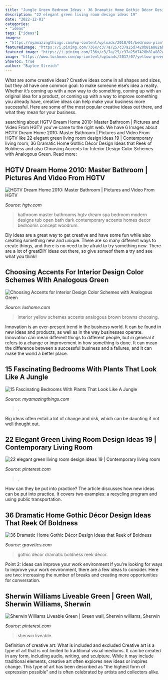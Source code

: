 ```yaml
---
title: "Jungle Green Bedroom Ideas : 36 Dramatic Home Gothic Décor Design Ideas That Reek Of Boldness"
description: "22 elegant green living room design ideas 19"
date: "2022-12-01"
categories:
- "ideas"
tags: ["ideas"]
images:
- "https://myamazingthings.com/wp-content/uploads/2018/01/bedroom-plants-2.jpg"
featuredImage: "https://i.pinimg.com/736x/c3/7a/25/c37a25d7420b81a882ab4e2294fd24c6.jpg"
featured_image: "https://i.pinimg.com/736x/c3/7a/25/c37a25d7420b81a882ab4e2294fd24c6.jpg"
image: "https://www.lushome.com/wp-content/uploads/2017/07/yellow-green-colors-interior-design-1.jpg"
ShowToc: true
author: "Baylee Streich"
---
```



What are some creative ideas?
Creative ideas come in all shapes and sizes, but they all have one common goal: to make someone else’s idea a reality. Whether it’s coming up with a new way to do something, coming up with an original idea for a product, or coming up with a way to improve something you already have, creative ideas can help make your business more successful. Here are some of the most popular creative ideas out there, and what they mean for your business.

	

		
searching about HGTV Dream Home 2010: Master Bathroom | Pictures and Video From HGTV you've came to the right web. We have 6 Images about HGTV Dream Home 2010: Master Bathroom | Pictures and Video From HGTV like 22 elegant green living room design ideas 19 | Contemporary living room, 36 Dramatic Home Gothic Décor Design Ideas that Reek of Boldness and also Choosing Accents for Interior Design Color Schemes with Analogous Green. Read more:
		
    
## HGTV Dream Home 2010: Master Bathroom | Pictures And Video From HGTV

<img loading=lazy src="https://hgtvhome.sndimg.com/content/dam/images/hgtv/fullset/2009/11/19/2/DH2010_01-master-bath-wide_s4x3.jpg.rend.hgtvcom.616.822.suffix/1400948301839.jpeg" onerror="this.onerror=null;this.src='https://tse2.mm.bing.net/th?id=OIP.kiB-e_MbVSPdzvv0-WUO1wHaJ4&amp;pid=15.1';" alt="HGTV Dream Home 2010: Master Bathroom | Pictures and Video From HGTV">

_Source: hgtv.com_

>bathroom master bathrooms hgtv dream spa bedroom modern designs tub open bath dark contemporary accents homes decor bedrooms concept woodrum. 

	

Diy ideas are a great way to get creative and have some fun while also creating something new and unique. There are so many different ways to create things, and there is no need to be afraid to try something new. There are a lot of greatDIY ideas out there, so give someof them a try and see what you think!

    
## Choosing Accents For Interior Design Color Schemes With Analogous Green

<img loading=lazy src="https://www.lushome.com/wp-content/uploads/2017/07/yellow-green-colors-interior-design-1.jpg" onerror="this.onerror=null;this.src='https://tse2.mm.bing.net/th?id=OIP.9x1a-QgibUZdHFcqdXSO6QAAAA&amp;pid=15.1';" alt="Choosing Accents for Interior Design Color Schemes with Analogous Green">

_Source: lushome.com_

>interior yellow schemes accents analogous brown browns choosing. 

	

Innovation is an ever-present trend in the business world. It can be found in new ideas and products, as well as in the way businesses operate. Innovation can mean different things to different people, but in general it refers to a change or improvement in how something is done. It can mean the difference between a successful business and a failures, and it can make the world a better place.

    
## 15 Fascinating Bedrooms With Plants That Look Like A Jungle

<img loading=lazy src="https://myamazingthings.com/wp-content/uploads/2018/01/bedroom-plants-2.jpg" onerror="this.onerror=null;this.src='https://tse4.mm.bing.net/th?id=OIP.EX-M7pl48jsMIB9VjpqRRgHaKV&amp;pid=15.1';" alt="15 Fascinating Bedrooms With Plants That Look Like A Jungle">

_Source: myamazingthings.com_

>. 

	

Big ideas often entail a lot of change and risk, which can be daunting if not well thought out.

    
## 22 Elegant Green Living Room Design Ideas 19 | Contemporary Living Room

<img loading=lazy src="https://i.pinimg.com/736x/56/94/98/569498a42b0bee3d158eac25984724a5.jpg" onerror="this.onerror=null;this.src='https://tse4.mm.bing.net/th?id=OIP.rz1fP-Lyjnfz1FKP4-RMngHaJ4&amp;pid=15.1';" alt="22 elegant green living room design ideas 19 | Contemporary living room">

_Source: pinterest.com_

>. 

	

How can they be put into practice?
The article discusses how new ideas can be put into practice. It covers two examples: a recycling program and using public transportation.

    
## 36 Dramatic Home Gothic Décor Design Ideas That Reek Of Boldness

<img loading=lazy src="http://www.gravetics.com/wp-content/uploads/2017/08/Gothic-style.jpg" onerror="this.onerror=null;this.src='https://tse3.mm.bing.net/th?id=OIP.x7k0D4j9xF7DmmGLk7yhcgHaLH&amp;pid=15.1';" alt="36 Dramatic Home Gothic Décor Design Ideas that Reek of Boldness">

_Source: gravetics.com_

>gothic decor dramatic boldness reek décor. 

	

Point 2: Ideas can improve your work environment
If you're looking for ways to improve your work environment, there are a few ideas to consider. Here are two: increasing the number of breaks and creating more opportunities for conversation.

    
## Sherwin Williams Liveable Green | Green Wall, Sherwin Williams, Sherwin

<img loading=lazy src="https://i.pinimg.com/736x/c3/7a/25/c37a25d7420b81a882ab4e2294fd24c6.jpg" onerror="this.onerror=null;this.src='https://tse1.mm.bing.net/th?id=OIP.jtCltC9Co8g4idOjMLPWmQHaJ3&amp;pid=15.1';" alt="Sherwin Williams Liveable Green | Green wall, Sherwin williams, Sherwin">

_Source: pinterest.com_

>sherwin liveable. 

	

Definition of creative art: What is included and excluded
Creative art is a type of art that is not limited to traditional visual mediums. It can be created in any form, including audio, writing, and sculpture. While it may include traditional elements, creative art often explores new ideas or inspires change. This type of art has been described as “the highest form of expression possible” and is often celebrated by artists and collectors alike.

